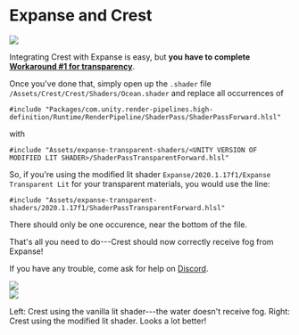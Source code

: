 # Expanse and Crest

<div class="img-block">
    <div class="img-row">
        <div class="img-col"><img src="img/crest/correct.jpg"/></div>
    </div>
</div>

Integrating Crest with Expanse is easy, but **you have to complete [Workaround #1 for transparency](integrations/transparency.md?id=workaround-1-copying-and-modifying-the-lit-shader)**.

Once you've done that, simply open up the `.shader` file `/Assets/Crest/Crest/Shaders/Ocean.shader` and replace all occurrences of

```
#include "Packages/com.unity.render-pipelines.high-definition/Runtime/RenderPipeline/ShaderPass/ShaderPassForward.hlsl"
```

with 

```
#include "Assets/expanse-transparent-shaders/<UNITY VERSION OF MODIFIED LIT SHADER>/ShaderPassTransparentForward.hlsl"
```

So, if you're using the modified lit shader `Expanse/2020.1.17f1/Expanse Transparent Lit` for your transparent materials, you would use the line:

```
#include "Assets/expanse-transparent-shaders/2020.1.17f1/ShaderPassTransparentForward.hlsl"
```

There should only be one occurence, near the bottom of the file.

That's all you need to do---Crest should now correctly receive fog from Expanse!

If you have any trouble, come ask for help on [Discord](https://discord.gg/F3VQ2vJy9p).

<div class="img-block">
    <div class="img-row">
        <div class="img-col"><img src="img/crest/incorrect.jpg"/></div>
        <div class="img-col"><img src="img/crest/correct.jpg"/></div>
    </div>
    <p>Left: Crest using the vanilla lit shader---the water doesn't receive fog. Right: Crest using the modified lit shader. Looks a lot better!</p>
</div>